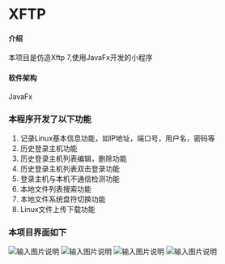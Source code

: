 # XFTP

#### 介绍
本项目是仿造Xftp 7,使用JavaFx开发的小程序

#### 软件架构
JavaFx

### 本程序开发了以下功能
1. 记录Linux基本信息功能，如IP地址，端口号，用户名，密码等
2. 历史登录主机功能
3. 历史登录主机列表编辑，删除功能
4. 历史登录主机列表双击登录功能
5. 登录主机与本机不通信检测功能
6. 本地文件列表搜索功能
7. 本地文件系统盘符切换功能
8. Linux文件上传下载功能

### 本项目界面如下
![输入图片说明](https://images.gitee.com/uploads/images/2021/0604/225808_06841eb0_7476070.jpeg "在这里输入图片标题")
![输入图片说明](https://images.gitee.com/uploads/images/2021/0604/225824_aba0de26_7476070.jpeg "主界面-添加主机.jpg")
![输入图片说明](https://images.gitee.com/uploads/images/2021/0604/225833_ce4da455_7476070.jpeg "主界面-未连接.jpg")
![输入图片说明](https://images.gitee.com/uploads/images/2021/0604/225840_0286fbeb_7476070.jpeg "主界面-已连接.jpg")